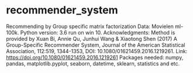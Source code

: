 # recommender_system
Recommending by Group specific matrix factorization
Data: Movielen ml-100k.
Python version: 3.6 run on win 10.
Acknowledgments: Method is provided by Xuan Bi, Annie Qu, Junhui Wang & Xiaotong Shen (2017) A Group-Specific Recommender System, Journal of the American Statistical Association, 112:519, 1344-1353, DOI: 10.1080/01621459.2016.1219261.
Link:  https://doi.org/10.1080/01621459.2016.1219261
Packages needed: numpy, pandas, matplotlib.pyplot, seaborn, datetime, sklearn, statistics and etc.
